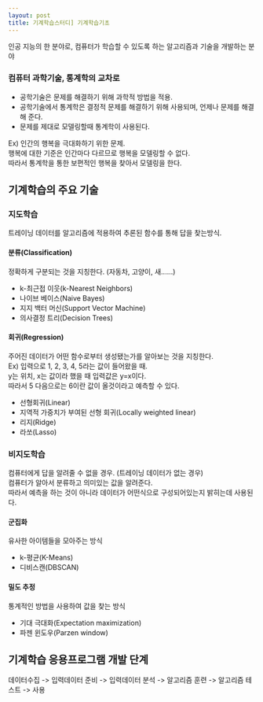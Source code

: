 ```yaml
---
layout: post
title: 기계학습스터디] 기계학습기초
---
```


인공 지능의 한 분야로, 컴퓨터가 학습할 수 있도록 하는 알고리즘과 기술을 개발하는 분야

### 컴퓨터 과학기술, 통계학의 교차로
- 공학기술은 문제를 해결하기 위해 과학적 방법을 적용.
- 공학기술에서 통계학은 결정적 문제를 해결하기 위해 사용되며, 언제나 문제를 해결해 준다.
- 문제를 제대로 모델링할때 통계학이 사용된다.

Ex) 인간의 행복을 극대화하기 위한 문제.<br>
행복에 대한 기준은 인간마다 다르므로 행복을 모델링할 수 없다.<br>
따라서 통계학을 통한 보편적인 행복을 찾아서 모델링을 한다.


## 기계학습의 주요 기술
### 지도학습
트레이닝 데이터를 알고리즘에 적용하여 추론된 함수를 통해 답을 찾는방식.

#### 분류(Classification)
정확하게 구분되는 것을 지칭한다. (자동차, 고양이, 새......)
- k-최근접 이웃(k-Nearest Neighbors)
- 나이브 베이스(Naive Bayes)
- 지지 백터 머신(Support Vector Machine)
- 의사결정 트리(Decision Trees)

#### 회귀(Regression)
주어진 데이터가 어떤 함수로부터 생성됐는가를 알아보는 것을 지칭한다.<br>
Ex) 입력으로 1, 2, 3, 4, 5라는 값이 들어왔을 때.<br>
y는 위치, x는 값이라 했을 때 입력값은 y=x이다.<br>
따라서 5 다음으로는 6이란 값이 올것이라고 예측할 수 있다.
- 선형회귀(Linear)
- 지역적 가중치가 부여된 선형 회귀(Locally weighted linear)
- 리지(Ridge)
- 라쏘(Lasso)

### 비지도학습
컴퓨터에게 답을 알려줄 수 없을 경우. (트레이닝 데이터가 없는 경우)<br>
컴퓨터가 알아서 분류하고 의미있는 값을 알려준다.<br>
따라서 예측을 하는 것이 아니라 데이터가 어떤식으로 구성되어있는지 밝히는데 사용된다.
#### 군집화
유사한 아이템들을 모아주는 방식
- k-평균(K-Means)
- 디비스캔(DBSCAN)

#### 밀도 추정
통계적인 방법을 사용하여 값을 찾는 방식
- 기대 극대화(Expectation maximization)
- 파젠 윈도우(Parzen window)


## 기계학습 응용프로그램 개발 단계
데이터수집 -> 입력데이터 준비 -> 입력데이터 분석 -> 알고리즘 훈련 -> 알고리즘 테스트 -> 사용